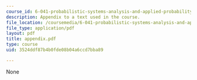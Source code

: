 ```yaml
---
course_id: 6-041-probabilistic-systems-analysis-and-applied-probability-spring-2006
description: Appendix to a text used in the course.
file_location: /coursemedia/6-041-probabilistic-systems-analysis-and-applied-probability-spring-2006/3524ddf87b4b0fde08b04a6ccd7bba89_appendix.pdf
file_type: application/pdf
layout: pdf
title: appendix.pdf
type: course
uid: 3524ddf87b4b0fde08b04a6ccd7bba89

---
```

None